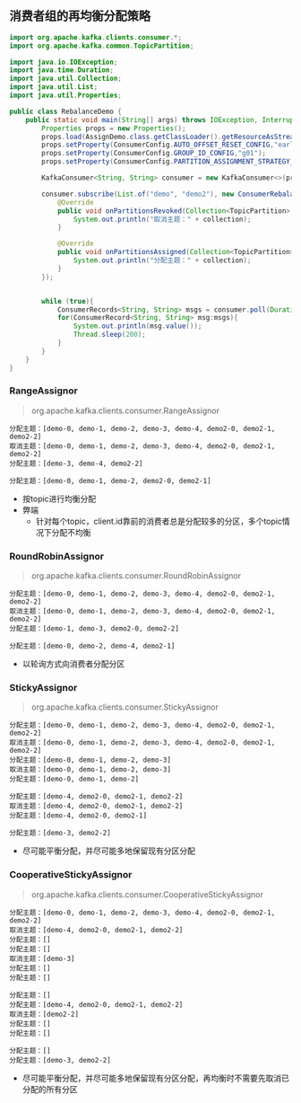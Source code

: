 ## **消费者组的再均衡分配策略**

```java
import org.apache.kafka.clients.consumer.*;
import org.apache.kafka.common.TopicPartition;

import java.io.IOException;
import java.time.Duration;
import java.util.Collection;
import java.util.List;
import java.util.Properties;

public class RebalanceDemo {
    public static void main(String[] args) throws IOException, InterruptedException {
        Properties props = new Properties();
        props.load(AssignDemo.class.getClassLoader().getResourceAsStream("consumer.properties"));
        props.setProperty(ConsumerConfig.AUTO_OFFSET_RESET_CONFIG,"earliest");
        props.setProperty(ConsumerConfig.GROUP_ID_CONFIG,"g01");
        props.setProperty(ConsumerConfig.PARTITION_ASSIGNMENT_STRATEGY_CONFIG,"org.apache.kafka.clients.consumer.CooperativeStickyAssignor");

        KafkaConsumer<String, String> consumer = new KafkaConsumer<>(props);

        consumer.subscribe(List.of("demo", "demo2"), new ConsumerRebalanceListener() {
            @Override
            public void onPartitionsRevoked(Collection<TopicPartition> collection) {
                System.out.println("取消主题：" + collection);
            }

            @Override
            public void onPartitionsAssigned(Collection<TopicPartition> collection) {
                System.out.println("分配主题：" + collection);
            }
        });


        while (true){
            ConsumerRecords<String, String> msgs = consumer.poll(Duration.ofMillis(Long.MAX_VALUE));
            for(ConsumerRecord<String, String> msg:msgs){
                System.out.println(msg.value());
                Thread.sleep(200);
            }
        }
    }
}

```

### RangeAssignor

> org.apache.kafka.clients.consumer.RangeAssignor

```
分配主题：[demo-0, demo-1, demo-2, demo-3, demo-4, demo2-0, demo2-1, demo2-2]
取消主题：[demo-0, demo-1, demo-2, demo-3, demo-4, demo2-0, demo2-1, demo2-2]
分配主题：[demo-3, demo-4, demo2-2]
```

```
分配主题：[demo-0, demo-1, demo-2, demo2-0, demo2-1]
```

- 按topic进行均衡分配
- 弊端
  - 针对每个topic，client.id靠前的消费者总是分配较多的分区，多个topic情况下分配不均衡

### RoundRobinAssignor

> org.apache.kafka.clients.consumer.RoundRobinAssignor

```
分配主题：[demo-0, demo-1, demo-2, demo-3, demo-4, demo2-0, demo2-1, demo2-2]
取消主题：[demo-0, demo-1, demo-2, demo-3, demo-4, demo2-0, demo2-1, demo2-2]
分配主题：[demo-1, demo-3, demo2-0, demo2-2]
```

```
分配主题：[demo-0, demo-2, demo-4, demo2-1]
```

- 以轮询方式向消费者分配分区

### StickyAssignor

> org.apache.kafka.clients.consumer.StickyAssignor

```
分配主题：[demo-0, demo-1, demo-2, demo-3, demo-4, demo2-0, demo2-1, demo2-2]
取消主题：[demo-0, demo-1, demo-2, demo-3, demo-4, demo2-0, demo2-1, demo2-2]
分配主题：[demo-0, demo-1, demo-2, demo-3]
取消主题：[demo-0, demo-1, demo-2, demo-3]
分配主题：[demo-0, demo-1, demo-2]
```

```
分配主题：[demo-4, demo2-0, demo2-1, demo2-2]
取消主题：[demo-4, demo2-0, demo2-1, demo2-2]
分配主题：[demo-4, demo2-0, demo2-1]
```

```
分配主题：[demo-3, demo2-2]
```

- 尽可能平衡分配，并尽可能多地保留现有分区分配

### CooperativeStickyAssignor

> org.apache.kafka.clients.consumer.CooperativeStickyAssignor

```
分配主题：[demo-0, demo-1, demo-2, demo-3, demo-4, demo2-0, demo2-1, demo2-2]
取消主题：[demo-4, demo2-0, demo2-1, demo2-2]
分配主题：[]
分配主题：[]
取消主题：[demo-3]
分配主题：[]
分配主题：[]
```

```
分配主题：[]
分配主题：[demo-4, demo2-0, demo2-1, demo2-2]
取消主题：[demo2-2]
分配主题：[]
分配主题：[]
```

```
分配主题：[]
分配主题：[demo-3, demo2-2]
```

- 尽可能平衡分配，并尽可能多地保留现有分区分配，再均衡时不需要先取消已分配的所有分区